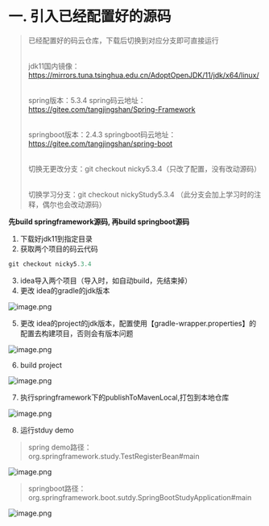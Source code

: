 # 一. 引入已经配置好的源码
> 已经配置好的码云仓库，下载后切换到对应分支即可直接运行
> 
> </br>jdk11国内镜像：https://mirrors.tuna.tsinghua.edu.cn/AdoptOpenJDK/11/jdk/x64/linux/
> 
> </br>spring版本：5.3.4  spring码云地址： https://gitee.com/tangjingshan/Spring-Framework
> 
> </br>springboot版本：2.4.3   springboot码云地址：https://gitee.com/tangjingshan/spring-boot
> 
>   </br>切换无更改分支：git checkout nicky5.3.4（只改了配置，没有改动源码）
> 
>   </br>切换学习分支：git checkout  nickyStudy5.3.4 （此分支会加上学习时的注释，偶尔也会改动源码）
>   

 **先build springframework源码, 再build  springboot源码**
1. 下载好jdk11到指定目录
2.  获取两个项目的码云代码

```js
git checkout nicky5.3.4
```
3. idea导入两个项目（导入时，如自动build，先结束掉）
4. 更改 idea的gradle的jdk版本

![image.png](https://img-blog.csdnimg.cn/img_convert/bde2f5a34372e186e1bb187f5185a6a9.png)

5. 更改 idea的project的jdk版本，配置使用【gradle-wrapper.properties】的配置去构建项目，否则会有版本问题

![image.png](https://img-blog.csdnimg.cn/img_convert/c2a3f3c32ae39a875a5c505f4e2ac5c5.png)

6.  build project

![image.png](https://img-blog.csdnimg.cn/img_convert/3251f02e1a7b1efa662f7d9270928a34.png)


7. 执行springframework下的publishToMavenLocal,打包到本地仓库

![image.png](https://img-blog.csdnimg.cn/img_convert/1bf5630dd09f7d396431bf2b9167d23c.png)

8.  运行stduy demo
> spring demo路径： org.springframework.study.TestRegisterBean#main

![image.png](https://img-blog.csdnimg.cn/img_convert/e951a386eed4110bc47edebe34cc4ee5.png)

> springboot路径：org.springframework.boot.sutdy.SpringBootStudyApplication#main

![image.png](https://img-blog.csdnimg.cn/img_convert/0ef5a6237720ecaf8bb226ce352c7241.png)
